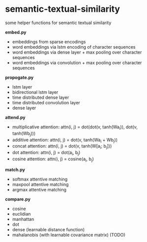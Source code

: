 # semantic-textual-similarity
some helper functions for semantic textual similarity

**embed.py**
  * embeddings from sparse encodings
  * word embeddings via lstm encoding of character sequences
  * word embeddings via dense layer + max pooling over character sequences
  * word embeddings via convolution + max pooling over character sequences

**propogate.py**
  * lstm layer
  * bidirectional lstm layer
  * time distributed dense layer
  * time distributed convolution layer
  * dense layer

**attend.py**
  * multiplicative attention: attn(i, j) = dot(dot(v, tanh(Wa<sub>i</sub>)), dot(v, tanh(Wb<sub>j</sub>)))
  * additive attention: attn(i, j) = dot(v, tanh(Wa<sub>i</sub> + Wb<sub>j</sub>))
  * concat attention: attn(i, j) = dot(v, tanh(W[a<sub>i</sub>; b<sub>j</sub>]))
  * dot attention: attn(i, j) = dot(a<sub>i</sub>, b<sub>j</sub>)
  * cosine attention: attn(i, j) = cosine(a<sub>i</sub>, b<sub>j</sub>)

**match.py**
  * softmax attentive matching
  * maxpool attentive matching
  * argmax attentive matching

**compare.py**
  * cosine
  * euclidian
  * manhattan
  * dot
  * dense (learnable distance function)
  * mahalanobis (with learnable covariance matrix) (TODO)
